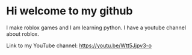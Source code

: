 # Hi welcome to my github
I make roblox games and I am learning python.
I have a youtube channel about roblox. 

Link to my YouTube channel:
https://youtu.be/Wtt5Jjpv3-o 
